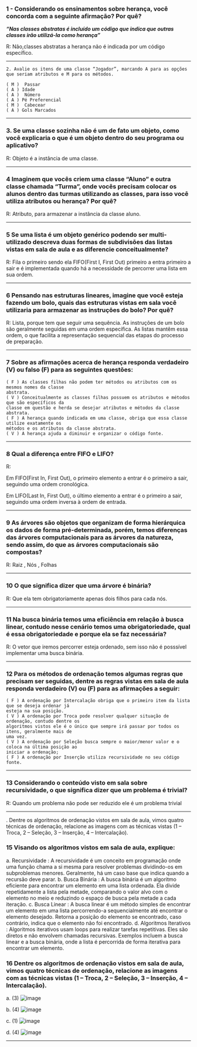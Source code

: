 ### 1 - Considerando os ensinamentos sobre herança, você concorda com a seguinte afirmação? Por quê?

  ***“Nas classes abstratas é incluído um código que indica que outras classes irão utilizá-la como herança”***

R: Não,classes abstratas a herança não é indicada por um código específico.
___ 
```
2. Avalie os itens de uma classe “Jogador”, marcando A para as opções que seriam atributos e M para os métodos.

( M )  Passar                                                                              ( A ) Idade
( A )  Número                                                                              ( A ) Pé Preferencial
( M )  Cabecear                                                                            ( A ) Gols Marcados
```
____

### 3. Se uma classe sozinha não é um de fato um objeto, como você explicaria o que é um objeto dentro do seu programa ou aplicativo?
R: Objeto é a instância de uma classe.
____
### 4 Imaginem que vocês criem uma classe “Aluno” e outra classe chamada “Turma”, onde vocês precisam colocar os alunos dentro das turmas utilizando as classes, para isso você utiliza atributos ou herança? Por quê?
R: Atributo, para armazenar a instância da classe aluno.
____
### 5 Se uma lista é um objeto genérico podendo ser multi-utilizado descreva duas formas de subdivisões das listas vistas em sala de aula e as diferencie conceitualmente?

R: Fila o primeiro sendo ela FIFO(First I, First Out) primeiro a entra primeiro a sair e é implementada quando há a necessidade de percorrer uma lista em sua ordem.
___
### 6 Pensando nas estruturas lineares, imagine que você esteja fazendo um bolo, quais das estruturas vistas em sala você utilizaria para armazenar as instruções do bolo? Por quê?

R: Lista, porque tem que seguir uma sequência.  As instruções de um bolo são geralmente seguidas em uma ordem específica. As listas mantêm essa ordem, o que facilita a representação sequencial das etapas do processo de preparação.
___
### 7 Sobre as afirmações acerca de herança responda verdadeiro (V) ou falso (F) para as seguintes questões:

```
( F ) As classes filhas não podem ter métodos ou atributos com os mesmos nomes da classe
abstrata.
( V ) Conceitualmente as classes filhas possuem os atributos e métodos que são específicos da
classe em questão e herda se desejar atributos e métodos da classe abstrata.
( F ) A herança quando indicada em uma classe, obriga que essa classe utilize exatamente os
métodos e os atributos da classe abstrata.
( V ) A herança ajuda a diminuir e organizar o código fonte. 
```
___

### 8 Qual a diferença entre FIFO e LIFO?

R: 

Em FIFO(First In, First Out), o primeiro elemento a entrar é o primeiro a sair, seguindo uma ordem cronológica. 

Em LIFO(Last In, First Out), o último elemento a entrar é o primeiro a sair, seguindo uma ordem inversa à ordem de entrada.
___

### 9 As árvores são objetos que organizam de forma hierárquica os dados de forma pré-determinada, porém, temos diferenças das árvores computacionais para as árvores da natureza, sendo assim, do que as árvores computacionais são compostas?
R: Raiz , Nós , Folhas
___

### 10 O que significa dizer que uma árvore é binária?
R: Que ela tem obrigatoriamente apenas dois filhos para cada nós.
___
### 11 Na busca binária temos uma eficiência em relação à busca linear, contudo nesse cenário temos uma obrigatoriedade, qual é essa obrigatoriedade e porque ela se faz necessária?
R: O vetor que iremos percorrer esteja ordenado, sem isso não é posssível implementar uma busca binária.
___
### 12 Para os métodos de ordenação temos algumas regras que precisam ser seguidas, dentre as regras vistas em sala de aula responda verdadeiro (V) ou (F) para as afirmações a seguir:
```
( F ) A ordenação por Intercalação obriga que o primeiro item da lista que se deseja ordenar já
esteja na sua posição.
( V ) A ordenação por Troca pode resolver qualquer situação de ordenação, contudo dentre os
algoritmos vistos ele é o único que sempre irá passar por todos os itens, geralmente mais de
uma vez.
( V ) A ordenação por Seleção busca sempre o maior/menor valor e o coloca na última posição ao
iniciar a ordenação;
( F ) A ordenação por Inserção utiliza recursividade no seu código fonte.

``` 
___
### 13 Considerando o conteúdo visto em sala sobre recursividade, o que significa dizer que um problema é trivial?
R: Quando um problema não pode ser reduzido ele é um problema trivial
___
. Dentre os algoritmos de ordenação vistos em sala de aula, vimos quatro técnicas de ordenação,
relacione as imagens com as técnicas vistas (1 – Troca, 2 – Seleção, 3 – Inserção, 4 –
Intercalação).
### 15 Visando os algoritmos vistos em sala de aula, explique:
a. Recursividade : A recursividade é um conceito em programação onde uma função chama a si mesma para resolver problemas dividindo-os em subproblemas menores. Geralmente, há um caso base que indica quando a recursão deve parar.
b. Busca Binária : A busca binária é um algoritmo eficiente para encontrar um elemento em uma lista ordenada. Ela divide repetidamente a lista pela metade, comparando o valor alvo com o elemento no meio e reduzindo o espaço de busca pela metade a cada iteração.
c. Busca Linear : A busca linear é um método simples de encontrar um elemento em uma lista percorrendo-a sequencialmente até encontrar o elemento desejado. Retorna a posição do elemento se encontrado, caso contrário, indica que o elemento não foi encontrado.
d. Algoritmos Iterativos : Algoritmos iterativos usam loops para realizar tarefas repetitivas. Eles são diretos e não envolvem chamadas recursivas. Exemplos incluem a busca linear e a busca binária, onde a lista é percorrida de forma iterativa para encontrar um elemento.
### 16 Dentre os algoritmos de ordenação vistos em sala de aula, vimos quatro técnicas de ordenação, relacione as imagens com as técnicas vistas (1 – Troca, 2 – Seleção, 3 – Inserção, 4 – Intercalação).
a. (3) ![image](https://github.com/DanielFreitassc/Estrutura_de_dados_prova/assets/129224303/3b8f7ee2-9798-43f2-92b0-3f5742208bf1)


b. (4) ![image](https://github.com/DanielFreitassc/Estrutura_de_dados_prova/assets/129224303/79fcce38-0dae-4390-92b0-f16a82c74505)

c. (1) ![image](https://github.com/DanielFreitassc/Estrutura_de_dados_prova/assets/129224303/f04d6ea9-e312-4c9c-af52-40d3d9a65dda)


d. (4) ![image](https://github.com/DanielFreitassc/Estrutura_de_dados_prova/assets/129224303/e3a76ca0-3314-4e81-84e6-841f20af2a36)

___





